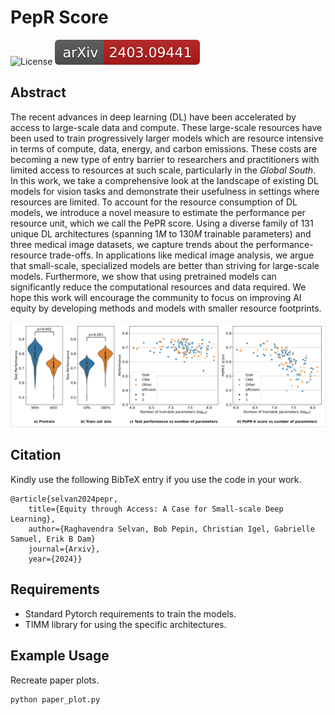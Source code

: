 # PepR Score 
![License](https://img.shields.io/github/license/PedramBakh/ec-nas-bench)
[![arXiv](results/arxiv.svg)](https://arxiv.org/abs/2403.09441)

## Abstract
The recent advances in deep learning (DL) have been accelerated by access to large-scale data and compute. These large-scale resources have been used to train progressively larger models which are resource intensive in terms of compute, data, energy, and carbon emissions. These costs are becoming a new type of entry barrier to researchers and practitioners with limited access to resources at such scale, particularly in the _Global South_. In this work, we take a comprehensive look at the landscape of existing DL models for vision tasks and demonstrate their usefulness in settings where resources are limited. To account for the resource consumption of DL models, we introduce a novel measure to estimate the performance per resource unit, which we call the PePR score.  Using a diverse family of 131 unique DL architectures (spanning $1M$ to $130M$ trainable parameters) and three medical image datasets, we capture trends about the performance-resource trade-offs. In applications like medical image analysis, we argue that small-scale, specialized  models are better than striving for large-scale models. Furthermore, we show that using pretrained models can significantly reduce the computational resources and data required. We hope this work will encourage the community to focus on improving AI equity by developing methods and models with smaller resource footprints.

<p float="left">
  <img src="results/github.png" width="800" height="" />
</p>

## Citation
Kindly use the following BibTeX entry if you use the code in your work.
```
@article{selvan2024pepr,
 	title={Equity through Access: A Case for Small-scale Deep Learning},
	author={Raghavendra Selvan, Bob Pepin, Christian Igel, Gabrielle Samuel, Erik B Dam}
 	journal={Arxiv},
	year={2024}}
```
## Requirements

* Standard Pytorch requirements to train the models. 
* TIMM library for using the specific architectures.

## Example Usage

Recreate paper plots.

```
python paper_plot.py
```

